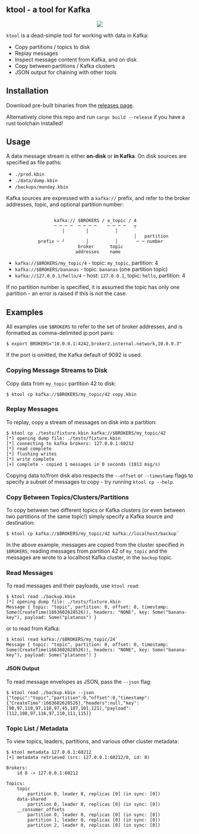 ## ktool - a tool for Kafka

<p align="center">
<img src="https://assets.itsallbroken.com/github/ktool.gif" />
</p>

`ktool` is a dead-simple tool for working with data in Kafka:

* Copy partitions / topics to disk
* Replay messages
* Inspect message content from Kafka, and on disk
* Copy between partitions / Kafka clusters
* JSON output for chaining with other tools

## Installation

Download pre-built binaries from the [releases page].

Alternatively clone this repo and run `cargo build --release` if you have a rust
toolchain installed! 

[releases page]: https://github.com/domodwyer/ktool/releases/latest

## Usage

A data message stream is either **on-disk** or **in Kafka**. On disk sources are
specified as file paths:

* `./prod.kbin`
* `./data/dump.kbin`
* `/backups/monday.kbin`

Kafka sources are expressed with a `kafka://` prefix, and refer to the broker
addresses, topic, and optional partition number:

```
          
                  kafka:// $BROKERS / a_topic / 4
                  ─ ─ ─ ─  ─ ─ ─ ─    ─ ─ ─ ─   ┬
                     │        │          │
                                                │   partition
            prefix ─ ┘        │          │       ─ ─ number
                           broker      topic
                          addresses    name
```

* `kafka://$BROKERS/my_topic/4` - topic: `my_topic`, partition: 4
* `kafka://$BROKERS/bananas` - topic: `bananas` (one partition topic)
* `kafka://127.0.0.1/hello/4` - host: `127.0.0.1`, topic: `hello`, partition: 4

If no partition number is specified, it is assumed the topic has only one
partition - an error is raised if this is not the case.

## Examples

All examples use `$BROKERS` to refer to the set of broker addresses, and is
formatted as comma-delimited ip:port pairs:

```console
$ export BROKERS="10.0.0.1:4242,broker2.internal.network,10.0.0.3"
```

If the port is omitted, the Kafka default of 9092 is used.

### Copying Message Streams to Disk

Copy data from `my_topic` partition 42 to disk:

```console
$ ktool cp kafka://$BROKERS/my_topic/42 copy.kbin
```

### Replay Messages

To replay, copy a stream of messages on disk into a partition:

```console
$ ktool cp ./tests/fixture.kbin kafka://$BROKERS/my_topic/42
[*] opening dump file: ./tests/fixture.kbin
[*] connecting to kafka brokers: 127.0.0.1:60212
[*] read complete
[*] flushing writes
[*] write complete
[+] complete - copied 1 messages in 0 seconds (1913 msg/s)
```

Copying data to/from disk also respects the `--offset` or `--timestamp` flags to
specify a subset of messages to copy - try running `ktool cp --help`.

### Copy Between Topics/Clusters/Partitions

To copy between two different topics or Kafka clusters (or even between two
partitions of the same topic!) simply specify a Kafka source and destination:

```console
$ ktool cp kafka://$BROKERS/my_topic/42 kafka://localhost/backup`
```

In the above example, messages are copied from the cluster specified in
`$BROKERS`, reading messages from partition 42 of `my_topic` and the messages
are wrote to a localhost Kafka cluster, in the `backup` topic.

### Read Messages

To read messages and their payloads, use `ktool read`:

```console
$ ktool read ./backup.kbin
[*] opening dump file: ./tests/fixture.kbin
Message { topic: "topic", partition: 0, offset: 0, timestamp: Some(CreateTime(1663602628526)), headers: "NONE", key: Some("banana-key"), payload: Some("platanos") }
```

or to read from Kafka:

```console
$ ktool read kafka://$BROKERS/my_topic/24`
Message { topic: "topic", partition: 0, offset: 0, timestamp: Some(CreateTime(1663602628526)), headers: "NONE", key: Some("banana-key"), payload: Some("platanos") }
```

#### JSON Output

To read message envelopes as JSON, pass the `--json` flag:

```console
$ ktool read ./backup.kbin --json
{"topic":"topic","partition":0,"offset":0,"timestamp":{"CreateTime":1663602628526},"headers":null,"key":[98,97,110,97,110,97,45,107,101,121],"payload":[112,108,97,116,97,110,111,115]}
```

### Topic List / Metadata

To view topics, leaders, partitions, and various other cluster metadata:

```console
$ ktool metadata 127.0.0.1:60212
[+] metadata retrieved (src: 127.0.0.1:60212/0, id: 0)

Brokers:
	id 0 -> 127.0.0.1:60212

Topics:
	topic
		partition 0, leader 0, replicas [0] (in sync: [0])
	data-shared
		partition 0, leader 0, replicas [0] (in sync: [0])
	__consumer_offsets
		partition 0, leader 0, replicas [0] (in sync: [0])
		partition 1, leader 0, replicas [0] (in sync: [0])
		partition 2, leader 0, replicas [0] (in sync: [0])
```
